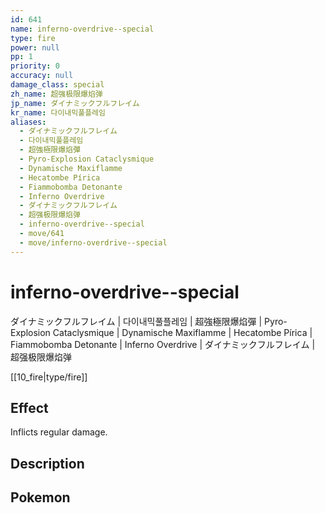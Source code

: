 ```yaml
---
id: 641
name: inferno-overdrive--special
type: fire
power: null
pp: 1
priority: 0
accuracy: null
damage_class: special
zh_name: 超强极限爆焰弹
jp_name: ダイナミックフルフレイム
kr_name: 다이내믹풀플레임
aliases:
  - ダイナミックフルフレイム
  - 다이내믹풀플레임
  - 超強極限爆焰彈
  - Pyro-Explosion Cataclysmique
  - Dynamische Maxiflamme
  - Hecatombe Pírica
  - Fiammobomba Detonante
  - Inferno Overdrive
  - ダイナミックフルフレイム
  - 超强极限爆焰弹
  - inferno-overdrive--special
  - move/641
  - move/inferno-overdrive--special
---
```

# inferno-overdrive--special
    
ダイナミックフルフレイム | 다이내믹풀플레임 | 超強極限爆焰彈 | Pyro-Explosion Cataclysmique | Dynamische Maxiflamme | Hecatombe Pírica | Fiammobomba Detonante | Inferno Overdrive | ダイナミックフルフレイム | 超强极限爆焰弹

[[10_fire|type/fire]]

## Effect

Inflicts regular damage.

## Description



## Pokemon



